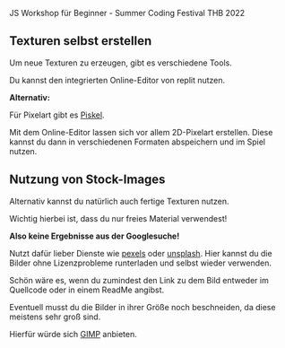 JS Workshop für Beginner - Summer Coding Festival THB 2022

## Texturen selbst erstellen
Um neue Texturen zu erzeugen, gibt es verschiedene Tools.

Du kannst den integrierten Online-Editor von replit nutzen.

**Alternativ:**

Für Pixelart gibt es [Piskel](https://www.piskelapp.com/).

Mit dem Online-Editor lassen sich vor allem 2D-Pixelart erstellen. Diese kannst du dann in verschiedenen Formaten abspeichern und im Spiel nutzen. 

## Nutzung von Stock-Images

Alternativ kannst du natürlich auch fertige Texturen nutzen.

Wichtig hierbei ist, dass du nur freies Material verwendest!

**Also keine Ergebnisse aus der Googlesuche!**

Nutzt dafür lieber Dienste wie [pexels](https://www.pexels.com/de-de/) oder [unsplash](https://unsplash.com/). Hier kannst du die Bilder ohne Lizenzprobleme runterladen und selbst wieder verwenden.

Schön wäre es, wenn du zumindest den Link zu dem Bild entweder im Quellcode oder in einem ReadMe angibst.


Eventuell musst du die Bilder in ihrer Größe noch beschneiden, da diese meistens sehr groß sind.

Hierfür würde sich [GIMP](https://www.gimp.org/) anbieten. 


